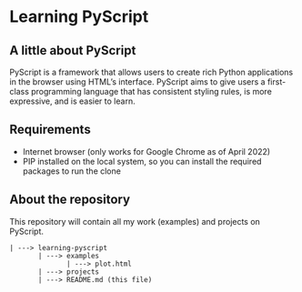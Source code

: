 # Learning PyScript
## A little about PyScript
PyScript is a framework that allows users to create rich Python applications in the browser using HTML’s interface. PyScript aims to give users a first-class programming language that has consistent styling rules, is more expressive, and is easier to learn.

## Requirements
+ Internet browser (only works for Google Chrome as of April 2022)
+ PIP installed on the local system, so you can install the required packages to run the clone

## About the repository
This repository will contain all my work (examples) and projects on PyScript.

```
| ---> learning-pyscript
       | ---> examples
              | ---> plot.html
       | ---> projects
       | ---> README.md (this file)
```